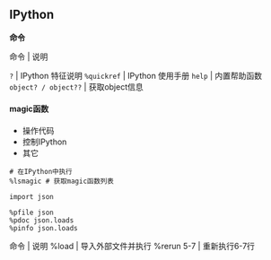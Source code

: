 ## IPython

**命令**

命令 | 说明

`?`                  |  IPython 特征说明
`%quickref`          |  IPython 使用手册
`help`               |  内置帮助函数
`object? / object??` |  获取object信息


#### magic函数

 - 操作代码
 - 控制IPython
 - 其它

```shell
# 在IPython中执行
%lsmagic # 获取magic函数列表

import json

%pfile json
%pdoc json.loads
%pinfo json.loads
```
命令 | 说明
%load        | 导入外部文件并执行
%rerun 5-7   | 重新执行6-7行